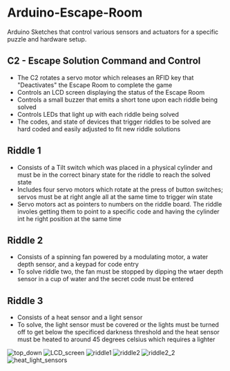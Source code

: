 # Arduino-Escape-Room
Arduino Sketches that control various sensors and actuators for a specific puzzle and hardware setup.

## C2 - Escape Solution Command and Control
- The C2 rotates a servo motor which releases an RFID key that "Deactivates" the Escape Room to complete the game
- Controls an LCD screen displaying the status of the Escape Room
- Controls a small buzzer that emits a short tone upon each riddle being solved
- Controls LEDs that light up with each riddle being solved
- The codes, and state of devices that trigger riddles to be solved are hard coded and easily adjusted to fit new riddle solutions

## Riddle 1
- Consists of a Tilt switch which was placed in a physical cylinder and must be in the correct binary state for the riddle to reach the solved state
- Includes four servo motors which rotate at the press of button switches; servos must be at right angle all at the same time to trigger win state
- Servo motors act as pointers to numbers on the riddle board. The riddle involes getting them to point to a specific code and having the cylinder int he right position at the same time

## Riddle 2
- Consists of a spinning fan powered by a modulating motor, a water depth sensor, and a keypad for code entry
- To solve riddle two, the fan must be stopped by dipping the wtaer depth sensor in a cup of water and the secret code must be entered

## Riddle 3
- Consists of a heat sensor and a light sensor
- To solve, the light sensor must be covered or the lights must be turned off to get below the specificed darkness threshold and the heat sensor must be heated to around 45 degrees celsius which requires a lighter


![top_down](https://user-images.githubusercontent.com/103903501/188039209-b9b5151e-d310-44da-a239-7080942cd583.jpg)
![LCD_screen](https://user-images.githubusercontent.com/103903501/188039203-9a3f2b9a-2918-45a4-9ce0-ca8bbafb4479.jpg)
![riddle1](https://user-images.githubusercontent.com/103903501/188039205-083858fc-db15-45bf-87a2-f5ed5deb717f.jpg)
![riddle2](https://user-images.githubusercontent.com/103903501/188039206-f64fcb80-8d93-4f60-a272-284e3e7ebd6d.jpg)
![riddle2_2](https://user-images.githubusercontent.com/103903501/188039207-8dc3c94c-eb0b-427c-b29f-9d6044d78c76.jpg)
![heat_light_sensors](https://user-images.githubusercontent.com/103903501/188039201-00284e4e-b62e-481e-a2f3-2c95793a502b.jpg)

